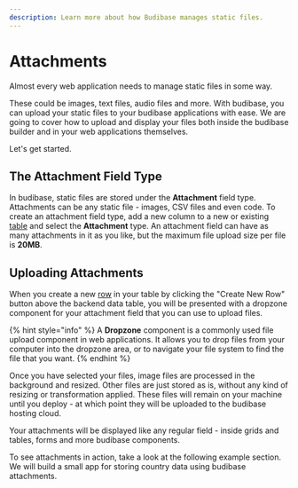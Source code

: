 ```yaml
---
description: Learn more about how Budibase manages static files.
---
```


# Attachments

Almost every web application needs to manage static files in some way.

These could be images, text files, audio files and more. With budibase, you can upload your static files to your budibase applications with ease. We are going to cover how to upload and display your files both inside the budibase builder and in your web applications themselves.

Let's get started.

## The Attachment Field Type

In budibase, static files are stored under the **Attachment** field type. Attachments can be any static file - images, CSV files and even code. To create an attachment field type, add a new column to a new or existing [table](../../tables/) and select the **Attachment** type. An attachment field can have as many attachments in it as you like, but the maximum file upload size per file is **20MB**.

## Uploading Attachments

When you create a new [row](../../tables/rows.md) in your table by clicking the "Create New Row" button above the backend data table, you will be presented with a dropzone component for your attachment field that you can use to upload files.

{% hint style="info" %}
A **Dropzone** component is a commonly used file upload component in web applications. It allows you to drop files from your computer into the dropzone area, or to navigate your file system to find the file that you want.
{% endhint %}

Once you have selected your files, image files are processed in the background and resized. Other files are just stored as is, without any kind of resizing or transformation applied. These files will remain on your machine until you deploy - at which point they will be uploaded to the budibase hosting cloud.

Your attachments will be displayed like any regular field - inside grids and tables, forms and more budibase components.

To see attachments in action, take a look at the following example section. We will build a small app for storing country data using budibase attachments.

